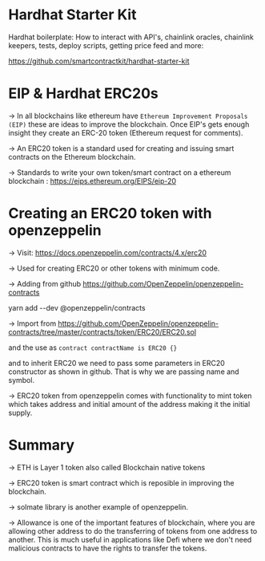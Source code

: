 # Hardhat Starter Kit

Hardhat boilerplate: How to interact with API's, chainlink oracles, chainlink keepers, tests, deploy scripts, getting price feed and more:

https://github.com/smartcontractkit/hardhat-starter-kit

# EIP & Hardhat ERC20s

-> In all blockchains like ethereum have `Ethereum Improvement Proposals (EIP)` these are ideas to improve the blockchain. Once EIP's gets enough insight they create an ERC-20 token (Ethereum request for comments).

-> An ERC20 token is a standard used for creating and issuing smart contracts on the Ethereum blockchain.

-> Standards to write your own token/smart contract on a ethereum blockchain :
https://eips.ethereum.org/EIPS/eip-20

# Creating an ERC20 token with openzeppelin

-> Visit: https://docs.openzeppelin.com/contracts/4.x/erc20

-> Used for creating ERC20 or other tokens with minimum code.

-> Adding from github https://github.com/OpenZeppelin/openzeppelin-contracts

yarn add --dev @openzeppelin/contracts

-> Import from https://github.com/OpenZeppelin/openzeppelin-contracts/tree/master/contracts/token/ERC20/ERC20.sol

and the use as `contract contractName is ERC20 {}`

and to inherit ERC20 we need to pass some parameters in ERC20 constructor as shown in github. That is why we are passing name and symbol.

-> ERC20 token from openzeppelin comes with functionality to mint token which takes address and initial amount of the address making it the initial supply.

# Summary

-> ETH is Layer 1 token also called Blockchain native tokens

-> ERC20 token is smart contract which is reposible in improving the blockchain.

-> solmate library is another example of openzeppelin.

-> Allowance is one of the important features of blockchain, where you are allowing other address to do the transferring of tokens from one address to another. This is much useful in applications like Defi where we don't need malicious contracts to have the rights to transfer the tokens.
